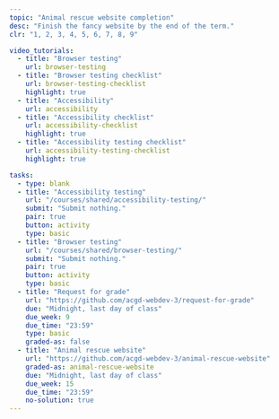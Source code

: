 ```yaml
---
topic: "Animal rescue website completion"
desc: "Finish the fancy website by the end of the term."
clr: "1, 2, 3, 4, 5, 6, 7, 8, 9"

video_tutorials:
  - title: "Browser testing"
    url: browser-testing
  - title: "Browser testing checklist"
    url: browser-testing-checklist
    highlight: true
  - title: "Accessibility"
    url: accessibility
  - title: "Accessibility checklist"
    url: accessibility-checklist
    highlight: true
  - title: "Accessibility testing checklist"
    url: accessibility-testing-checklist
    highlight: true

tasks:
  - type: blank
  - title: "Accessibility testing"
    url: "/courses/shared/accessibility-testing/"
    submit: "Submit nothing."
    pair: true
    button: activity
    type: basic
  - title: "Browser testing"
    url: "/courses/shared/browser-testing/"
    submit: "Submit nothing."
    pair: true
    button: activity
    type: basic
  - title: "Request for grade"
    url: "https://github.com/acgd-webdev-3/request-for-grade"
    due: "Midnight, last day of class"
    due_week: 9
    due_time: "23:59"
    type: basic
    graded-as: false
  - title: "Animal rescue website"
    url: "https://github.com/acgd-webdev-3/animal-rescue-website"
    graded-as: animal-rescue-website
    due: "Midnight, last day of class"
    due_week: 15
    due_time: "23:59"
    no-solution: true
---
```

